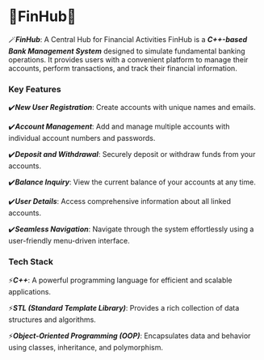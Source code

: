 # 🌟FinHub🌟

🪄***FinHub***: A Central Hub for Financial Activities
FinHub is a ***C++-based Bank Management System*** designed to simulate fundamental banking operations. It provides users with a convenient platform to manage their accounts, perform transactions, and track their financial information.

### Key Features

✔️***New User Registration***: Create accounts with unique names and emails.

✔️***Account Management***: Add and manage multiple accounts with individual account numbers and passwords.

✔️***Deposit and Withdrawal***: Securely deposit or withdraw funds from your accounts.

✔️***Balance Inquiry***: View the current balance of your accounts at any time.

✔️***User Details***: Access comprehensive information about all linked accounts.

✔️***Seamless Navigation***: Navigate through the system effortlessly using a user-friendly menu-driven interface.

### Tech Stack

⚡***C++***: A powerful programming language for efficient and scalable applications.

⚡***STL (Standard Template Library)***: Provides a rich collection of data structures and algorithms.

⚡***Object-Oriented Programming (OOP)***: Encapsulates data and behavior using classes, inheritance, and polymorphism.

